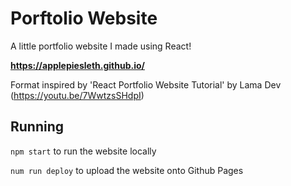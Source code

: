 # Porftolio Website

A little portfolio website I made using React!

**https://applepiesleth.github.io/**

Format inspired by 'React Portfolio Website Tutorial' by Lama Dev
(https://youtu.be/7WwtzsSHdpI)

## Running

`npm start` to run the website locally

`num run deploy` to upload the website onto Github Pages 
